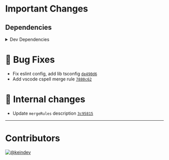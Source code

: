 # Important Changes

## Dependencies

<details>
<summary>Dev Dependencies</summary>

- Changed **[cspell](https://www.npmjs.com/package/cspell)** from `^6.17.0` to `^6.18.0`

</details>

# :bug: Bug Fixes

- Fix eslint config, add lib tsconfig [`de490d6`](https://github.com/sophty-ui/icons-shared-config/commit/de490d63ae50faa754b03458bcdef05e935d30f7)
- Add vscode cspell merge rule [`7880c62`](https://github.com/sophty-ui/icons-shared-config/commit/7880c62d7982ccf6678a4a03a01b2167e61c1b7d)

# :memo: Internal changes

- Update `mergeRules` description [`3c95815`](https://github.com/sophty-ui/icons-shared-config/commit/3c95815f1d854b7a9f756526fa523499e4e48564)

---

# Contributors

[![@keindev](https://avatars.githubusercontent.com/u/4527292?v=4&s=40)](https://github.com/keindev)

